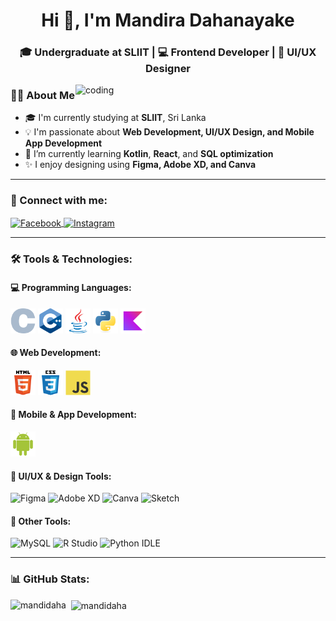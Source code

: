 <h1 align="center">Hi 👋, I'm Mandira Dahanayake</h1>
<h3 align="center">🎓 Undergraduate at SLIIT | 💻 Frontend Developer | 🎨 UI/UX Designer</h3>

<img align="right" alt="coding" width="400" src="https://cdn.dribbble.com/users/4055494/screenshots/15215756/media/d2b66c4ca0192aa26d103448b3d1518b.gif" />

### 🙋‍♀️ About Me
- 🎓 I'm currently studying at **SLIIT**, Sri Lanka  
- 💡 I'm passionate about **Web Development, UI/UX Design, and Mobile App Development**
- 🌱 I’m currently learning **Kotlin**, **React**, and **SQL optimization**
- ✨ I enjoy designing using **Figma, Adobe XD, and Canva**

---

### 🔗 Connect with me:
<p>
  <a href="https://fb.com/mandidaha" target="_blank">
    <img align="center" src="https://raw.githubusercontent.com/rahuldkjain/github-profile-readme-generator/master/src/images/icons/Social/facebook.svg" alt="Facebook" height="30" width="40" />
  </a>
  <a href="https://instagram.com/_p_a_v_iii" target="_blank">
    <img align="center" src="https://raw.githubusercontent.com/rahuldkjain/github-profile-readme-generator/master/src/images/icons/Social/instagram.svg" alt="Instagram" height="30" width="40" />
  </a>
</p>

---

### 🛠️ Tools & Technologies:

#### 💻 Programming Languages:
<p>
  <img src="https://raw.githubusercontent.com/devicons/devicon/master/icons/c/c-original.svg" alt="C" width="40" height="40"/>
  <img src="https://raw.githubusercontent.com/devicons/devicon/master/icons/cplusplus/cplusplus-original.svg" alt="C++" width="40" height="40"/>
  <img src="https://raw.githubusercontent.com/devicons/devicon/master/icons/java/java-original.svg" alt="Java" width="40" height="40"/>
  <img src="https://raw.githubusercontent.com/devicons/devicon/master/icons/python/python-original.svg" alt="Python" width="40" height="40"/>
  <img src="https://raw.githubusercontent.com/devicons/devicon/master/icons/kotlin/kotlin-original.svg" alt="Kotlin" width="40" height="40"/>
</p>

#### 🌐 Web Development:
<p>
  <img src="https://raw.githubusercontent.com/devicons/devicon/master/icons/html5/html5-original-wordmark.svg" alt="HTML5" width="40" height="40"/>
  <img src="https://raw.githubusercontent.com/devicons/devicon/master/icons/css3/css3-original-wordmark.svg" alt="CSS3" width="40" height="40"/>
  <img src="https://raw.githubusercontent.com/devicons/devicon/master/icons/javascript/javascript-original.svg" alt="JavaScript" width="40" height="40"/>
</p>

#### 📱 Mobile & App Development:
<p>
  <img src="https://raw.githubusercontent.com/devicons/devicon/master/icons/android/android-original.svg" alt="Android Studio" width="40" height="40"/>
</p>

#### 🎨 UI/UX & Design Tools:
<p>
  <img src="https://cdn.jsdelivr.net/gh/devicons/devicon/icons/figma/figma-original.svg" alt="Figma" width="40" height="40"/>
  <img src="https://cdn.jsdelivr.net/gh/devicons/devicon/icons/xd/xd-plain.svg" alt="Adobe XD" width="40" height="40"/>
  <img src="https://img.icons8.com/color/48/000000/canva.png" alt="Canva" width="40" height="40"/>
  <img src="https://img.icons8.com/color/48/sketch.png" alt="Sketch" width="40" height="40"/>
</p>

#### 🧰 Other Tools:
<p>
  <img src="https://cdn.jsdelivr.net/gh/devicons/devicon/icons/mysql/mysql-original.svg" alt="MySQL" width="40" height="40"/>
  <img src="https://www.rstudio.com/wp-content/uploads/2018/10/RStudio-Logo-Flat.png" alt="R Studio" width="40" height="40"/>
  <img src="https://upload.wikimedia.org/wikipedia/commons/c/c3/Python-logo-notext.svg" alt="Python IDLE" width="40" height="40"/>
</p>

---

### 📊 GitHub Stats:
<p>
  <img align="left" src="https://github-readme-stats.vercel.app/api/top-langs?username=mandidaha&show_icons=true&locale=en&layout=compact" alt="mandidaha" />
</p>

<p>&nbsp;
  <img align="center" src="https://github-readme-stats.vercel.app/api?username=mandidaha&show_icons=true&locale=en" alt="mandidaha" />
</p>
